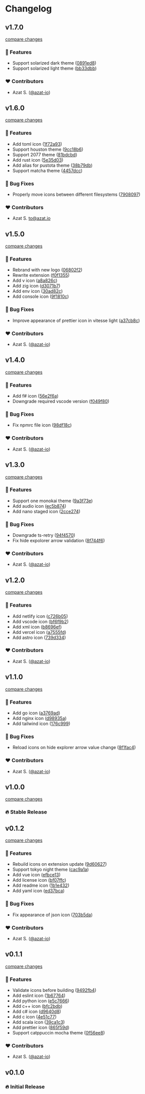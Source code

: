 # Changelog

## v1.7.0

[compare changes](https://github.com/azat-io/eyecons/compare/v1.6.0...v1.7.0)

### 🚀 Features

- Support solarized dark theme ([0891ed8](https://github.com/azat-io/eyecons/commit/0891ed8))
- Support solarized light theme ([bb33dbb](https://github.com/azat-io/eyecons/commit/bb33dbb))

### ❤️ Contributors

- Azat S. ([@azat-io](https://github.com/azat-io))

## v1.6.0

[compare changes](https://github.com/azat-io/eyecons/compare/v1.5.0...v1.6.0)

### 🚀 Features

- Add toml icon ([1f72a93](https://github.com/azat-io/eyecons/commit/1f72a93))
- Support houston theme ([9cc18b6](https://github.com/azat-io/eyecons/commit/9cc18b6))
- Support 2077 theme ([81bdcbd](https://github.com/azat-io/eyecons/commit/81bdcbd))
- Add rust icon ([5e35d03](https://github.com/azat-io/eyecons/commit/5e35d03))
- Add alias for pustota theme ([38b79db](https://github.com/azat-io/eyecons/commit/38b79db))
- Support matcha theme ([4457dcc](https://github.com/azat-io/eyecons/commit/4457dcc))

### 🐞 Bug Fixes

- Properly move icons between different filesystems ([7908097](https://github.com/azat-io/eyecons/commit/7908097))

### ❤️ Contributors

- Azat S. <to@azat.io>

## v1.5.0

[compare changes](https://github.com/azat-io/eyecons/compare/v1.4.0...v1.5.0)

### 🚀 Features

- Rebrand with new logo ([06802f2](https://github.com/azat-io/eyecons/commit/06802f2))
- Rewrite extension ([f0f1355](https://github.com/azat-io/eyecons/commit/f0f1355))
- Add v icon ([a8a826c](https://github.com/azat-io/eyecons/commit/a8a826c))
- Add zig icon ([d3071b7](https://github.com/azat-io/eyecons/commit/d3071b7))
- Add env icon ([30ad82c](https://github.com/azat-io/eyecons/commit/30ad82c))
- Add console icon ([9f1810c](https://github.com/azat-io/eyecons/commit/9f1810c))

### 🐞 Bug Fixes

- Improve appearance of prettier icon in vitesse light ([a37cb8c](https://github.com/azat-io/eyecons/commit/a37cb8c))

### ❤️ Contributors

- Azat S. ([@azat-io](https://github.com/azat-io))

## v1.4.0

[compare changes](https://github.com/azat-io/eyecons/compare/v1.3.0...v1.4.0)

### 🚀 Features

- Add f# icon ([56e2f6a](https://github.com/azat-io/eyecons/commit/56e2f6a))
- Downgrade required vscode version ([f049f80](https://github.com/azat-io/eyecons/commit/f049f80))

### 🐞 Bug Fixes

- Fix npmrc file icon ([98df18c](https://github.com/azat-io/eyecons/commit/98df18c))

### ❤️ Contributors

- Azat S. ([@azat-io](http://github.com/azat-io))

## v1.3.0

[compare changes](https://github.com/azat-io/eyecons/compare/v1.2.0...v1.3.0)

### 🚀 Features

- Support one monokai theme ([9a3f73e](https://github.com/azat-io/eyecons/commit/9a3f73e))
- Add audio icon ([ec5b874](https://github.com/azat-io/eyecons/commit/ec5b874))
- Add nano staged icon ([2cce274](https://github.com/azat-io/eyecons/commit/2cce274))

### 🐞 Bug Fixes

- Downgrade ts-retry ([94f4570](https://github.com/azat-io/eyecons/commit/94f4570))
- Fix hide expolorer arrow validation ([8f744f6](https://github.com/azat-io/eyecons/commit/8f744f6))

### ❤️ Contributors

- Azat S. ([@azat-io](http://github.com/azat-io))

## v1.2.0

[compare changes](https://github.com/azat-io/eyecons/compare/v1.1.0...v1.2.0)

### 🚀 Features

- Add netlify icon ([c726b05](https://github.com/azat-io/eyecons/commit/c726b05))
- Add vscode icon ([bf6f9b2](https://github.com/azat-io/eyecons/commit/bf6f9b2))
- Add xml icon ([b8696ef](https://github.com/azat-io/eyecons/commit/b8696ef))
- Add vercel icon ([a7555fd](https://github.com/azat-io/eyecons/commit/a7555fd))
- Add astro icon ([739d334](https://github.com/azat-io/eyecons/commit/739d334))

### ❤️ Contributors

- Azat S. ([@azat-io](http://github.com/azat-io))

## v1.1.0

[compare changes](https://github.com/azat-io/eyecons/compare/v1.0.0...v1.1.0)

### 🚀 Features

- Add go icon ([a3769ad](https://github.com/azat-io/eyecons/commit/a3769ad))
- Add nginx icon ([d98935a](https://github.com/azat-io/eyecons/commit/d98935a))
- Add tailwind icon ([176c999](https://github.com/azat-io/eyecons/commit/176c999))

### 🐞 Bug Fixes

- Reload icons on hide explorer arrow value change ([8f1fac4](https://github.com/azat-io/eyecons/commit/8f1fac4))

### ❤️ Contributors

- Azat S. ([@azat-io](http://github.com/azat-io))

## v1.0.0

[compare changes](https://github.com/azat-io/eyecons/compare/v0.1.2...v1.0.0)

### 🔥 Stable Release

## v0.1.2

[compare changes](https://github.com/azat-io/eyecons/compare/v0.1.1...v0.1.2)

### 🚀 Features

- Rebuild icons on extension update ([9d60627](https://github.com/azat-io/eyecons/commit/9d60627))
- Support tokyo night theme ([cac9a1a](https://github.com/azat-io/eyecons/commit/cac9a1a))
- Add vue icon ([efbce13](https://github.com/azat-io/eyecons/commit/efbce13))
- Add license icon ([bf07ffc](https://github.com/azat-io/eyecons/commit/bf07ffc))
- Add readme icon ([1b1e432](https://github.com/azat-io/eyecons/commit/1b1e432))
- Add yaml icon ([ed37bca](https://github.com/azat-io/eyecons/commit/ed37bca))

### 🐞 Bug Fixes

- Fix appearance of json icon ([703b5da](https://github.com/azat-io/eyecons/commit/703b5da))

### ❤️ Contributors

- Azat S. ([@azat-io](http://github.com/azat-io))

## v0.1.1

[compare changes](https://github.com/azat-io/eyecons/compare/v0.1.0...v0.1.1)

### 🚀 Features

- Validate icons before building ([9492fb4](https://github.com/azat-io/eyecons/commit/9492fb4))
- Add eslint icon ([1b67764](https://github.com/azat-io/eyecons/commit/1b67764))
- Add python icon ([e5c7666](https://github.com/azat-io/eyecons/commit/e5c7666))
- Add c++ icon ([bfc2bdb](https://github.com/azat-io/eyecons/commit/bfc2bdb))
- Add c# icon ([d9640d8](https://github.com/azat-io/eyecons/commit/d9640d8))
- Add c icon ([4e51c77](https://github.com/azat-io/eyecons/commit/4e51c77))
- Add scala icon ([39ca1c3](https://github.com/azat-io/eyecons/commit/39ca1c3))
- Add prettier icon ([865f59d](https://github.com/azat-io/eyecons/commit/865f59d))
- Support catppuccin mocha theme ([0f56ee8](https://github.com/azat-io/eyecons/commit/0f56ee8))

### ❤️ Contributors

- Azat S. ([@azat-io](http://github.com/azat-io))

## v0.1.0

### 🔥️️ Initial Release

